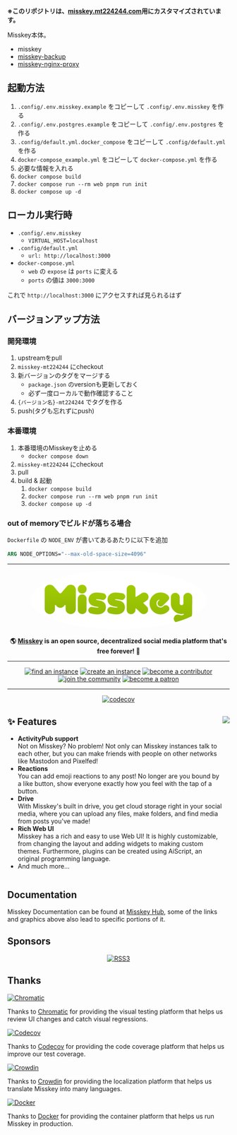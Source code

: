 **※このリポジトリは、[misskey.mt224244.com](https://misskey.mt224244.com)用にカスタマイズされています。**

Misskey本体。

- misskey
- [misskey-backup](https://github.com/MT224244/misskey-backup)
- [misskey-nginx-proxy](https://github.com/MT224244/misskey-nginx-proxy)

## 起動方法

1. `.config/.env.misskey.example` をコピーして `.config/.env.misskey` を作る
1. `.config/.env.postgres.example` をコピーして `.config/.env.postgres` を作る
1. `.config/default.yml.docker_compose` をコピーして `.config/default.yml` を作る
1. `docker-compose_example.yml` をコピーして `docker-compose.yml` を作る
1. 必要な情報を入れる
1. `docker compose build`
1. `docker compose run --rm web pnpm run init`
1. `docker compose up -d`

## ローカル実行時

- `.config/.env.misskey`
	- `VIRTUAL_HOST=localhost`
- `.config/default.yml`
	- `url: http://localhost:3000`
- `docker-compose.yml`
	- `web` の `expose` は `ports` に変える
	- `ports` の値は `3000:3000`

これで `http://localhost:3000` にアクセスすれば見られるはず

## バージョンアップ方法

### 開発環境

1. upstreamをpull
1. `misskey-mt224244` にcheckout
1. 新バージョンのタグをマージする
	- `package.json` のversionも更新しておく
	- 必ず一度ローカルで動作確認すること
1. `{バージョン名}-mt224244` でタグを作る
1. push(タグも忘れずにpush)

### 本番環境

1. 本番環境のMisskeyを止める
	- `docker compose down`
1. `misskey-mt224244` にcheckout
1. pull
1. build & 起動
	1. `docker compose build`
	1. `docker compose run --rm web pnpm run init`
	1. `docker compose up -d`

### out of memoryでビルドが落ちる場合

`Dockerfile` の `NODE_ENV` が書いてあるあたりに以下を追加

```dockerfile
ARG NODE_OPTIONS="--max-old-space-size=4096"
```

---

<div align="center">
<a href="https://misskey-hub.net">
	<img src="./assets/title_float.svg" alt="Misskey logo" style="border-radius:50%" width="400"/>
</a>

**🌎 **[Misskey](https://misskey-hub.net/)** is an open source, decentralized social media platform that's free forever! 🚀**

---

<a href="https://misskey-hub.net/servers/">
		<img src="https://custom-icon-badges.herokuapp.com/badge/find_an-instance-acea31?logoColor=acea31&style=for-the-badge&logo=misskey&labelColor=363B40" alt="find an instance"/></a>

<a href="https://misskey-hub.net/docs/for-admin/install/guides/">
		<img src="https://custom-icon-badges.herokuapp.com/badge/create_an-instance-FBD53C?logoColor=FBD53C&style=for-the-badge&logo=server&labelColor=363B40" alt="create an instance"/></a>

<a href="./CONTRIBUTING.md">
		<img src="https://custom-icon-badges.herokuapp.com/badge/become_a-contributor-A371F7?logoColor=A371F7&style=for-the-badge&logo=git-merge&labelColor=363B40" alt="become a contributor"/></a>

<a href="https://discord.gg/Wp8gVStHW3">
		<img src="https://custom-icon-badges.herokuapp.com/badge/join_the-community-5865F2?logoColor=5865F2&style=for-the-badge&logo=discord&labelColor=363B40" alt="join the community"/></a>

<a href="https://www.patreon.com/syuilo">
		<img src="https://custom-icon-badges.herokuapp.com/badge/become_a-patron-F96854?logoColor=F96854&style=for-the-badge&logo=patreon&labelColor=363B40" alt="become a patron"/></a>

---

[![codecov](https://codecov.io/gh/misskey-dev/misskey/branch/develop/graph/badge.svg?token=R6IQZ3QJOL)](https://codecov.io/gh/misskey-dev/misskey)

</div>

<div>

<a href="https://xn--931a.moe/"><img src="https://github.com/misskey-dev/misskey/blob/develop/assets/ai.png?raw=true" align="right" height="320px"/></a>

## ✨ Features
- **ActivityPub support**\
Not on Misskey? No problem! Not only can Misskey instances talk to each other, but you can make friends with people on other networks like Mastodon and Pixelfed!
- **Reactions**\
You can add emoji reactions to any post! No longer are you bound by a like button, show everyone exactly how you feel with the tap of a button.
- **Drive**\
With Misskey's built in drive, you get cloud storage right in your social media, where you can upload any files, make folders, and find media from posts you've made!
- **Rich Web UI**\
	Misskey has a rich and easy to use Web UI!
	It is highly customizable, from changing the layout and adding widgets to making custom themes.
	Furthermore, plugins can be created using AiScript, an original programming language.
- And much more...

</div>

<div style="clear: both;"></div>

## Documentation

Misskey Documentation can be found at [Misskey Hub](https://misskey-hub.net/docs/), some of the links and graphics above also lead to specific portions of it.

## Sponsors

<div align="center">
	<a class="rss3" title="RSS3" href="https://rss3.io/" target="_blank"><img src="https://rss3.mypinata.cloud/ipfs/QmUG6H3Z7D5P511shn7sB4CPmpjH5uZWu4m5mWX7U3Gqbu" alt="RSS3" height="60"></a>
</div>

## Thanks

<a href="https://www.chromatic.com/"><img src="https://user-images.githubusercontent.com/321738/84662277-e3db4f80-af1b-11ea-88f5-91d67a5e59f6.png" height="30" alt="Chromatic" /></a>

Thanks to [Chromatic](https://www.chromatic.com/) for providing the visual testing platform that helps us review UI changes and catch visual regressions.

<a href="https://about.codecov.io/for/open-source/"><img src="https://about.codecov.io/wp-content/themes/codecov/assets/brand/sentry-cobranding/logos/codecov-by-sentry-logo.svg" height="30" alt="Codecov" /></a>

Thanks to [Codecov](https://about.codecov.io/for/open-source/) for providing the code coverage platform that helps us improve our test coverage.

<a href="https://crowdin.com/"><img src="https://user-images.githubusercontent.com/20679825/230709597-1299a011-171a-4294-a91e-355a9b37c672.svg" height="30" alt="Crowdin" /></a>

Thanks to [Crowdin](https://crowdin.com/) for providing the localization platform that helps us translate Misskey into many languages.

<a href="https://hub.docker.com/"><img src="https://user-images.githubusercontent.com/20679825/230148221-f8e73a32-a49b-47c3-9029-9a15c3824f92.png" height="30" alt="Docker" /></a>

Thanks to [Docker](https://hub.docker.com/) for providing the container platform that helps us run Misskey in production.
